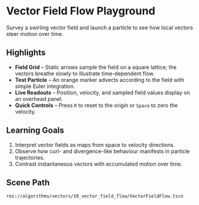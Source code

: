 # Vector Field Flow Playground

Survey a swirling vector field and launch a particle to see how local vectors steer motion over time.

## Highlights
- **Field Grid** – Static arrows sample the field on a square lattice; the vectors breathe slowly to illustrate time-dependent flow.
- **Test Particle** – An orange marker advects according to the field with simple Euler integration.
- **Live Readouts** – Position, velocity, and sampled field values display on an overhead panel.
- **Quick Controls** – Press `R` to reset to the origin or `Space` to zero the velocity.

## Learning Goals
1. Interpret vector fields as maps from space to velocity directions.
2. Observe how curl- and divergence-like behaviour manifests in particle trajectories.
3. Contrast instantaneous vectors with accumulated motion over time.

## Scene Path
```
res://algorithms/vectors/10_vector_field_flow/VectorFieldFlow.tscn
```
